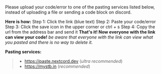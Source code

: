 Please upload your code/error to one of the pasting services listed below, instead of uploading a file or sending a code block on discord. 

**Here is how:**
Step 1: Click the link (blue text)
Step 2: Paste your code/error
Step 3: Click the save icon in the upper corner or ctrl + s
Step 4: Copy the url from the address bar and send it
**That's it! Now everyone with the link can view your code!**
*be aware that everyone with the link can view what you pasted and there is no way to delete it.*

**Pasting services:**
> - <https://paste.nextcord.dev> (*ultra recommended*)
> - <https://mystb.in> (*recommended*)
